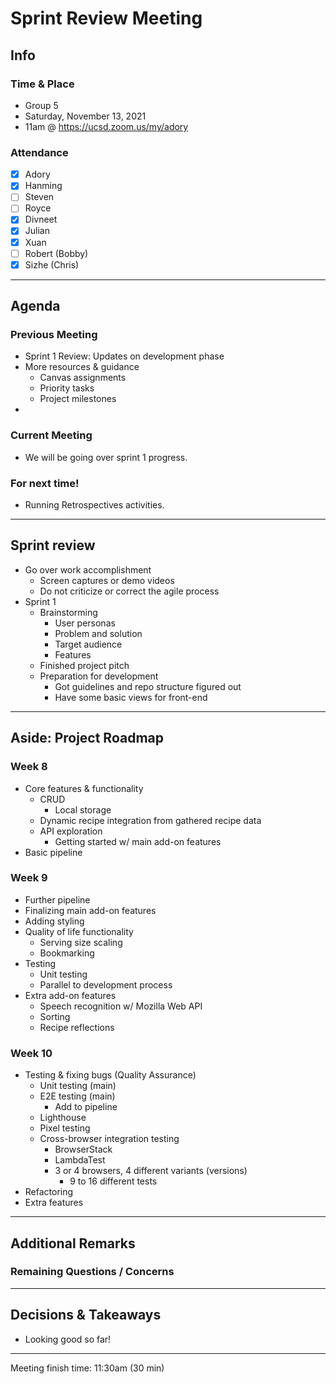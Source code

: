 # Sprint Review Meeting

## Info

### Time & Place

-   Group 5
-   Saturday, November 13, 2021
-   11am @ https://ucsd.zoom.us/my/adory

### Attendance

-   [x] Adory
-   [x] Hanming
-   [ ] Steven
-   [ ] Royce
-   [x] Divneet
-   [x] Julian
-   [x] Xuan
-   [ ] Robert (Bobby)
-   [x] Sizhe (Chris)

---

## Agenda

### Previous Meeting

-   Sprint 1 Review: Updates on development phase
-   More resources & guidance
    -   Canvas assignments
    -   Priority tasks
    -   Project milestones
-

### Current Meeting

-   We will be going over sprint 1 progress.

### For next time!

-   Running Retrospectives activities.

---

## Sprint review

-   Go over work accomplishment
    -   Screen captures or demo videos
    -   Do not criticize or correct the agile process
-   Sprint 1
    -   Brainstorming
        -   User personas
        -   Problem and solution
        -   Target audience
        -   Features
    -   Finished project pitch
    -   Preparation for development
        -   Got guidelines and repo structure figured out
        -   Have some basic views for front-end

---

## Aside: Project Roadmap

### Week 8

-   Core features & functionality
    -   CRUD
        -   Local storage
    -   Dynamic recipe integration from gathered recipe data
    -   API exploration
        -   Getting started w/ main add-on features
-   Basic pipeline

### Week 9

-   Further pipeline
-   Finalizing main add-on features
-   Adding styling
-   Quality of life functionality
    -   Serving size scaling
    -   Bookmarking
-   Testing
    -   Unit testing
    -   Parallel to development process
-   Extra add-on features
    -   Speech recognition w/ Mozilla Web API
    -   Sorting
    -   Recipe reflections

### Week 10

-   Testing & fixing bugs (Quality Assurance)
    -   Unit testing (main)
    -   E2E testing (main)
        -   Add to pipeline
    -   Lighthouse
    -   Pixel testing
    -   Cross-browser integration testing
        -   BrowserStack
        -   LambdaTest
        -   3 or 4 browsers, 4 different variants (versions)
            -   9 to 16 different tests
-   Refactoring
-   Extra features

---

## Additional Remarks

### Remaining Questions / Concerns

---

## Decisions & Takeaways

-   Looking good so far!

---

Meeting finish time: 11:30am (30 min)
